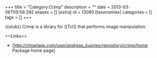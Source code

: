 +++
title = "Category:Crimp"
description = ""
date = 2013-03-06T09:56:29Z
aliases = []
[extra]
id = 13080
[taxonomies]
categories = []
tags = []
+++

{{stub}}
Crimp is a library for [[Tcl]] that performs image manipulation.

==Links==
* [http://chiselapp.com/user/andreas_kupries/repository/crimp/home Package home page]
